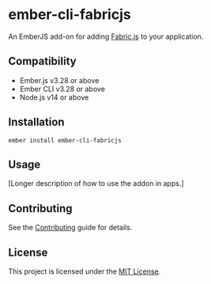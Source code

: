 ember-cli-fabricjs
==============================================================================

An EmberJS add-on for adding [Fabric.js](http://fabricjs.com/) to your application.

## Compatibility

* Ember.js v3.28 or above
* Ember CLI v3.28 or above
* Node.js v14 or above


## Installation

```
ember install ember-cli-fabricjs
```


## Usage

[Longer description of how to use the addon in apps.]


## Contributing

See the [Contributing](CONTRIBUTING.md) guide for details.


## License

This project is licensed under the [MIT License](LICENSE.md).
